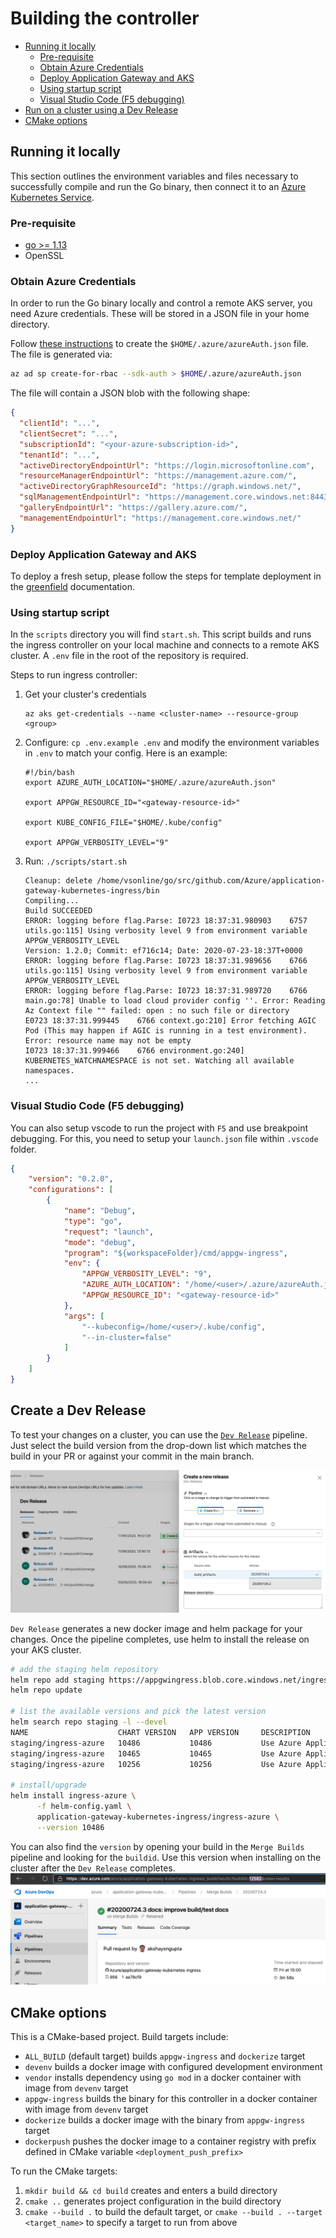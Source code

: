 # Building the controller

* [Running it locally](#running-it-locally)
  * [Pre-requisite](#pre-requisite)
  * [Obtain Azure Credentials](#obtain-azure-credentials)
  * [Deploy Application Gateway and AKS](#deploy-application-gateway-and-aks)
  * [Using startup script](#using-startup-script)
  * [Visual Studio Code (F5 debugging)](#visual-studio-code-f5-debugging)
* [Run on a cluster using a Dev Release](#create-a-dev-release)
* [CMake options](#cmake-options)

## Running it locally

This section outlines the environment variables and files necessary to successfully compile and run the Go binary, then connect it to an [Azure Kubernetes Service](https://docs.microsoft.com/en-us/azure/aks/intro-kubernetes).

### Pre-requisite

* [go >= 1.13](https://golang.org/dl/)
* OpenSSL

### Obtain Azure Credentials

In order to run the Go binary locally and control a remote AKS server, you need Azure credentials. These will be stored in a JSON file in your home directory.

Follow [these instructions](https://docs.microsoft.com/en-us/dotnet/api/overview/azure/containerinstance?view=azure-dotnet#authentication) to create the `$HOME/.azure/azureAuth.json` file. The file is generated via:

```bash
az ad sp create-for-rbac --sdk-auth > $HOME/.azure/azureAuth.json
```

The file will contain a JSON blob with the following shape:

```json
{
  "clientId": "...",
  "clientSecret": "...",
  "subscriptionId": "<your-azure-subscription-id>",
  "tenantId": "...",
  "activeDirectoryEndpointUrl": "https://login.microsoftonline.com",
  "resourceManagerEndpointUrl": "https://management.azure.com/",
  "activeDirectoryGraphResourceId": "https://graph.windows.net/",
  "sqlManagementEndpointUrl": "https://management.core.windows.net:8443/",
  "galleryEndpointUrl": "https://gallery.azure.com/",
  "managementEndpointUrl": "https://management.core.windows.net/"
}
```

### Deploy Application Gateway and AKS

To deploy a fresh setup, please follow the steps for template deployment in the [greenfield](../setup/install-new.md) documentation.

### Using startup script

In the `scripts` directory you will find `start.sh`. This script builds and runs the ingress controller on your local machine and connects to a remote AKS cluster. A `.env` file in the root of the repository is required.

Steps to run ingress controller:

1. Get your cluster's credentials

    ```
    az aks get-credentials --name <cluster-name> --resource-group <group>
    ```

1. Configure: `cp .env.example .env` and modify the environment variables in `.env` to match your config. Here is an example:

    ```
    #!/bin/bash
    export AZURE_AUTH_LOCATION="$HOME/.azure/azureAuth.json"

    export APPGW_RESOURCE_ID="<gateway-resource-id>"

    export KUBE_CONFIG_FILE="$HOME/.kube/config"

    export APPGW_VERBOSITY_LEVEL="9"
    ```

1. Run: `./scripts/start.sh`

    ```
    Cleanup: delete /home/vsonline/go/src/github.com/Azure/application-gateway-kubernetes-ingress/bin
    Compiling...
    Build SUCCEEDED
    ERROR: logging before flag.Parse: I0723 18:37:31.980903    6757 utils.go:115] Using verbosity level 9 from environment variable APPGW_VERBOSITY_LEVEL
    Version: 1.2.0; Commit: ef716c14; Date: 2020-07-23-18:37T+0000
    ERROR: logging before flag.Parse: I0723 18:37:31.989656    6766 utils.go:115] Using verbosity level 9 from environment variable APPGW_VERBOSITY_LEVEL
    ERROR: logging before flag.Parse: I0723 18:37:31.989720    6766 main.go:78] Unable to load cloud provider config ''. Error: Reading Az Context file "" failed: open : no such file or directory
    E0723 18:37:31.999445    6766 context.go:210] Error fetching AGIC Pod (This may happen if AGIC is running in a test environment). Error: resource name may not be empty
    I0723 18:37:31.999466    6766 environment.go:240] KUBERNETES_WATCHNAMESPACE is not set. Watching all available namespaces.
    ...
    ```

### Visual Studio Code (F5 debugging)

You can also setup vscode to run the project with `F5` and use breakpoint debugging. For this, you need to setup your `launch.json` file within `.vscode` folder.

```json
{
    "version": "0.2.0",
    "configurations": [
        {
            "name": "Debug",
            "type": "go",
            "request": "launch",
            "mode": "debug",
            "program": "${workspaceFolder}/cmd/appgw-ingress",
            "env": {
                "APPGW_VERBOSITY_LEVEL": "9",
                "AZURE_AUTH_LOCATION": "/home/<user>/.azure/azureAuth.json",
                "APPGW_RESOURCE_ID": "<gateway-resource-id>"
            },
            "args": [
                "--kubeconfig=/home/<user>/.kube/config",
                "--in-cluster=false"
            ]
        }
    ]
}
```

## Create a Dev Release

To test your changes on a cluster, you can use the [`Dev Release`](https://dev.azure.com/azure/application-gateway-kubernetes-ingress/_release?_a=releases&view=mine&definitionId=12) pipeline. Just select the build version from the drop-down list which matches the build in your PR or against your commit in the main branch.

![dev release pipeline](../images/dev-release.png)

`Dev Release` generates a new docker image and helm package for your changes. Once the pipeline completes, use helm to install the release on your AKS cluster.

```bash
# add the staging helm repository
helm repo add staging https://appgwingress.blob.core.windows.net/ingress-azure-helm-package-staging/
helm repo update

# list the available versions and pick the latest version
helm search repo staging -l --devel
NAME                    CHART VERSION   APP VERSION     DESCRIPTION                                       
staging/ingress-azure   10486           10486           Use Azure Application Gateway as the ingress fo...
staging/ingress-azure   10465           10465           Use Azure Application Gateway as the ingress fo...
staging/ingress-azure   10256           10256           Use Azure Application Gateway as the ingress fo...

# install/upgrade
helm install ingress-azure \
      -f helm-config.yaml \
      application-gateway-kubernetes-ingress/ingress-azure \
      --version 10486
```

You can also find the `version` by opening your build in the `Merge Builds` pipeline and looking for the `buildid`. Use this version when installing on the cluster after the `Dev Release` completes.
![buildid](../images/buildid.png)

## CMake options

This is a CMake-based project. Build targets include:

* `ALL_BUILD` (default target) builds `appgw-ingress` and `dockerize` target
* `devenv` builds a docker image with configured development environment
* `vendor` installs dependency using `go mod` in a docker container with image from `devenv` target
* `appgw-ingress` builds the binary for this controller in a docker container with image from `devenv` target
* `dockerize` builds a docker image with the binary from `appgw-ingress` target
* `dockerpush` pushes the docker image to a container registry with prefix defined in CMake variable `<deployment_push_prefix>`

To run the CMake targets:

1. `mkdir build && cd build` creates and enters a build directory
2. `cmake ..` generates project configuration in the build directory
3. `cmake --build .` to build the default target,
    or `cmake --build . --target <target_name>` to specify a target to run from above
